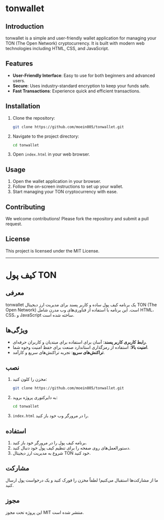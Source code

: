 # tonwallet

## Introduction

tonwallet is a simple and user-friendly wallet application for managing your TON (The Open Network) cryptocurrency. It is built with modern web technologies including HTML, CSS, and JavaScript.

## Features

- **User-Friendly Interface**: Easy to use for both beginners and advanced users.
- **Secure**: Uses industry-standard encryption to keep your funds safe.
- **Fast Transactions**: Experience quick and efficient transactions.

## Installation

1. Clone the repository:
    ```bash
    git clone https://github.com/moein805/tonwallet.git
    ```
2. Navigate to the project directory:
    ```bash
    cd tonwallet
    ```
3. Open `index.html` in your web browser.

## Usage

1. Open the wallet application in your browser.
2. Follow the on-screen instructions to set up your wallet.
3. Start managing your TON cryptocurrency with ease.

## Contributing

We welcome contributions! Please fork the repository and submit a pull request.

## License

This project is licensed under the MIT License.

---

# کیف پول TON

## معرفی

tonwallet یک برنامه کیف پول ساده و کاربر پسند برای مدیریت ارز دیجیتال TON (The Open Network) است. این برنامه با استفاده از فناوری‌های وب مدرن شامل HTML، CSS، و JavaScript ساخته شده است.

## ویژگی‌ها

- **رابط کاربری کاربر پسند**: آسان برای استفاده برای مبتدیان و کاربران حرفه‌ای.
- **امنیت بالا**: استفاده از رمزگذاری استاندارد صنعت برای حفظ امنیت وجوه شما.
- **تراکنش‌های سریع**: تجربه تراکنش‌های سریع و کارآمد.

## نصب

1. مخزن را کلون کنید:
    ```bash
    git clone https://github.com/moein805/tonwallet.git
    ```
2. به دایرکتوری پروژه بروید:
    ```bash
    cd tonwallet
    ```
3. `index.html` را در مرورگر وب خود باز کنید.

## استفاده

1. برنامه کیف پول را در مرورگر خود باز کنید.
2. دستورالعمل‌های روی صفحه را برای تنظیم کیف پول خود دنبال کنید.
3. شروع به مدیریت ارز دیجیتال TON خود کنید.

## مشارکت

ما از مشارکت‌ها استقبال می‌کنیم! لطفاً مخزن را فورک کنید و یک درخواست پول ارسال کنید.

## مجوز

این پروژه تحت مجوز MIT منتشر شده است.

